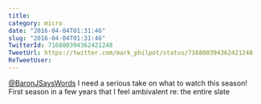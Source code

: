 ```yaml
---
title: 
category: micro
date: "2016-04-04T01:31:46"
slug: "2016-04-04T01:31:46"
TwitterId: 716800394362421248
TweetUrl: https://twitter.com/mark_philpot/status/716800394362421248
ReTweetUser: 
---
```


[@BaronJSaysWords](https://twitter.com/BaronJSaysWords) I need a serious take on what to watch this season! First season in a few years that I feel ambivalent re: the entire slate